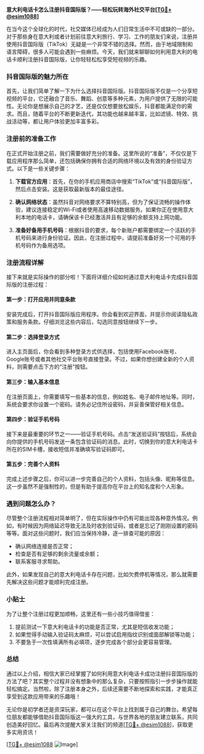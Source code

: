 **意大利电话卡怎么注册抖音国际版？——轻松玩转海外社交平台[[TG💪+ @esim1088](https://t.me/s/esim1088)]**

在当今这个全球化的时代，社交媒体已经成为人们日常生活中不可或缺的一部分。对于那些身在意大利或者计划前往意大利旅行、学习、工作的朋友们来说，注册并使用抖音国际版（TikTok）无疑是一个非常不错的选择。然而，由于地域限制和语言障碍，很多人可能会遇到一些麻烦。今天，我们就来聊聊如何利用意大利的电话卡顺利注册抖音国际版，让你轻轻松松享受短视频的乐趣。

### 抖音国际版的魅力所在

首先，让我们简单了解一下为什么选择抖音国际版。抖音国际版不仅是一个分享短视频的平台，它还融合了音乐、舞蹈、创意等多种元素，为用户提供了无限的可能性。无论你是想展示自己的才艺，还是仅仅想要放松娱乐，抖音都能满足你的需求。而且，随着平台的不断更新迭代，其功能也越来越丰富，比如滤镜、特效、挑战活动等，都让用户体验更加丰富多彩。

### 注册前的准备工作

在正式开始注册之前，我们需要做好充分的准备。这里所说的“准备”，不仅仅是下载应用程序那么简单，还包括确保你拥有合适的网络环境以及有效的身份验证方式。以下是一些关键步骤：

1. **下载官方应用**：首先，在你的手机应用商店中搜索“TikTok”或“抖音国际版”，然后点击安装。这是获取最新版本的最佳途径。
   
2. **确认网络状态**：虽然抖音对网络要求不算特别高，但为了保证流畅的操作体验，建议连接稳定的Wi-Fi或者使用高速移动数据服务。如果你正在使用意大利本地的电话卡，请确保该卡已经激活并且有足够的余额支持上网功能。

3. **准备好备用手机号码**：根据抖音的要求，每个新账户都需要绑定一个活跃的手机号码来进行身份验证。因此，在注册过程中，请提前准备好另一个可用的手机号码作为备用选项。

### 注册流程详解

接下来就是实际操作的部分啦！下面将详细介绍如何通过意大利电话卡完成抖音国际版的注册过程：

#### 第一步：打开应用并同意条款
安装完成后，打开抖音国际版应用程序。你会看到欢迎界面，并提示你阅读隐私政策和服务条款。仔细浏览这些内容后，勾选同意按钮继续下一步。

#### 第二步：选择登录方式
进入主页面后，你会看到多种登录方式供选择，包括使用Facebook账号、Google账号或者其他社交平台账号直接登录。不过，如果你想创建全新的个人资料，则需要点击下方的“注册”按钮。

#### 第三步：输入基本信息
在注册页面上，你需要填写一些基本的信息，例如姓名、电子邮件地址等。同时，系统会要求你设置一个密码。请务必记住所设密码，并妥善保管好相关信息。

#### 第四步：验证手机号码
接下来是最重要的环节之一——验证手机号码。点击“发送验证码”按钮后，系统会向你提供的手机号码发送一条包含验证码的消息。此时，切换到你的意大利电话卡所在的SIM卡槽，接收短信并准确填写验证码即可。

#### 第五步：完善个人资料
完成上述步骤之后，你可以进一步完善自己的个人资料，包括头像、昵称等信息。这一步虽然不是强制性的，但是有助于提高你在平台上的知名度和个人形象。

### 遇到问题怎么办？

尽管整个注册流程相对简单明了，但在实际操作中仍有可能出现各种意外情况。例如，有时候因为网络延迟导致无法及时收到验证码，或者是忘记了刚刚设置的密码等等。面对这些问题时，我们应当保持冷静，逐一排查可能的原因：

- 确认网络连接是否正常；
- 检查是否有足够的剩余流量或余额；
- 联系客服寻求帮助。

此外，如果发现自己的意大利电话卡存在问题，比如欠费停机等情况，那么就需要先解决这些问题才能顺利完成注册。

### 小贴士

为了让整个注册过程更加顺畅，这里还有一些小技巧值得借鉴：

1. 提前测试一下意大利电话卡的功能是否正常，尤其是短信收发功能；
2. 如果觉得手动输入验证码太麻烦，可以尝试启用指纹识别或面部解锁等功能；
3. 不要急于一次性填满所有必填项，逐步完成各个部分会更容易管理。

### 总结

通过以上介绍，相信大家已经掌握了如何利用意大利电话卡成功注册抖音国际版的方法了吧？其实整个过程并没有想象中的那么复杂，只要按照指引一步步操作就能轻松搞定。当然啦，除了注册本身之外，后续还需要不断地探索和实践，才能真正享受到这款应用带来的乐趣哦！

无论你是初学者还是资深玩家，都可以在这个平台上找到属于自己的舞台。希望每位朋友都能够借助抖音国际版这一强大的工具，与世界各地的朋友建立联系，共同创造美好回忆。最后再次提醒大家关注我们的频道[[TG💪+ @esim1088](https://t.me/s/esim1088)]，获取更多实用资讯！

[[TG💪+ @esim1088](https://t.me/s/esim1088) ![Image](https://i.postimg.cc/4NQfJmqS/Snipaste-2025-05-13-00-14-12.png)]